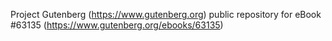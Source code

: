 Project Gutenberg (https://www.gutenberg.org) public repository for eBook #63135 (https://www.gutenberg.org/ebooks/63135)
